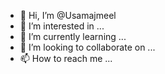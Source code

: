 - 👋 Hi, I’m @Usamajmeel
- 👀 I’m interested in ...
- 🌱 I’m currently learning ...
- 💞️ I’m looking to collaborate on ...
- 📫 How to reach me ...

<!---
Usamajmeel/Usamajmeel is a ✨ special ✨ repository because its `README.md` (this file) appears on your GitHub profile.
You can click the Preview link to take a look at your changes.
--->
